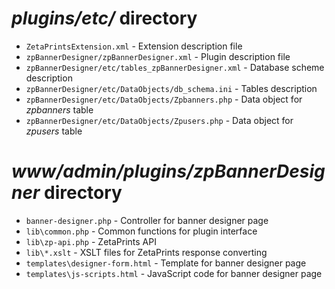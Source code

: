 # _plugins/etc/_ directory #
  * `ZetaPrintsExtension.xml` - Extension description file
  * `zpBannerDesigner/zpBannerDesigner.xml` - Plugin description file
  * `zpBannerDesigner/etc/tables_zpBannerDesigner.xml` - Database scheme description
  * `zpBannerDesigner/etc/DataObjects/db_schema.ini` - Tables description
  * `zpBannerDesigner/etc/DataObjects/Zpbanners.php` - Data object for _zpbanners_ table
  * `zpBannerDesigner/etc/DataObjects/Zpusers.php` - Data object for _zpusers_ table

# _www/admin/plugins/zpBannerDesigner_ directory #
  * `banner-designer.php` - Controller for banner designer page
  * `lib\common.php` - Common functions for plugin interface
  * `lib\zp-api.php` - ZetaPrints API
  * `lib\*.xslt` - XSLT files for ZetaPrints response converting
  * `templates\designer-form.html` - Template for banner designer page
  * `templates\js-scripts.html` - JavaScript code for banner designer page